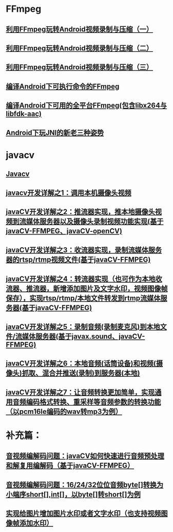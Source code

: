 # FFmpeg #
## [利用FFmpeg玩转Android视频录制与压缩（一）](https://blog.csdn.net/mabeijianxi/article/details/63335722) ##


## [利用FFmpeg玩转Android视频录制与压缩（二）](https://blog.csdn.net/mabeijianxi/article/details/72983362) ##

## [利用FFmpeg玩转Android视频录制与压缩（三）](https://blog.csdn.net/mabeijianxi/article/details/73011313) ##


## [编译Android下可执行命令的FFmpeg](https://blog.csdn.net/mabeijianxi/article/details/72904694) ##


## [编译Android下可用的全平台FFmpeg(包含libx264与libfdk-aac)](https://blog.csdn.net/mabeijianxi/article/details/74544879) ##


## [Android下玩JNI的新老三种姿势](https://blog.csdn.net/mabeijianxi/article/details/68525164) ##


# javacv #

## [Javacv](https://blog.csdn.net/eguid_1/article/details/51659578) ##

## [javacv开发详解之1：调用本机摄像头视频](http://blog.csdn.net/eguid_1/article/details/51659578) ##

## [javaCV开发详解之2：推流器实现，推本地摄像头视频到流媒体服务器以及摄像头录制视频功能实现(基于javaCV-FFMPEG、javaCV-openCV)](http://blog.csdn.net/eguid_1/article/details/52678775) ##

## [javaCV开发详解之3：收流器实现，录制流媒体服务器的rtsp/rtmp视频文件(基于javaCV-FFMPEG)](http://blog.csdn.net/eguid_1/article/details/52680802) ##

## [javaCV开发详解之4：转流器实现（也可作为本地收流器、推流器，新增添加图片及文字水印，视频图像帧保存），实现rtsp/rtmp/本地文件转发到rtmp流媒体服务器(基于javaCV-FFMPEG)](http://blog.csdn.net/eguid_1/article/details/52691707) ##

## [javaCV开发详解之5：录制音频(录制麦克风)到本地文件/流媒体服务器(基于javax.sound、javaCV-FFMPEG)](http://blog.csdn.net/eguid_1/article/details/52702385) ##

## [javaCV开发详解之6：本地音频(话筒设备)和视频(摄像头)抓取、混合并推送(录制)到服务器(本地)](http://blog.csdn.net/eguid_1/article/details/52804246) ##

## [javaCV开发详解之7：让音频转换更加简单，实现通用音频编码格式转换、重采样等音频参数的转换功能（以pcm16le编码的wav转mp3为例）](http://blog.csdn.net/eguid_1/article/details/52982108) ##

# 补充篇： #

## [音视频编解码问题：javaCV如何快速进行音频预处理和解复用编解码（基于javaCV-FFMPEG）](http://blog.csdn.net/eguid_1/article/details/52875793) ##

## [音视频编解码问题：16/24/32位位音频byte[]转换为小端序short[],int[]，以byte[]转short[]为例](http://blog.csdn.net/eguid_1/article/details/52790848) ##

## [实现给图片增加图片水印或者文字水印（也支持视频图像帧添加水印）](http://blog.csdn.net/eguid_1/article/details/52973508) ##